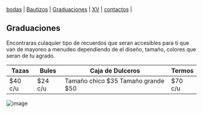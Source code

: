 [bodas](./bodas.md) | [Bautizos](./bautizos.md) | [Graduaciones](./graduaciones.md) | [XV](./xv.md) | [contactos](./contactos.md) |

## Graduaciones 
Encontraras culaquier tipo de recuerdos que seran accesibles para ti que van de mayoreo a menudeo dependiendo de el diseño, tamaño, colores que seran de tu agrado.

| Tazas | Bules | Caja de Dulceros | Termos | 
| --- | --- | --- | --- | 
| $40 c/u | $24 c/u | Tamaño chico $35 Tamaño grande $50 | $70 c/u | 

![image](https://user-images.githubusercontent.com/100456385/158885502-cc161e9d-2688-4b3a-903b-8e14395b8f9a.png)

